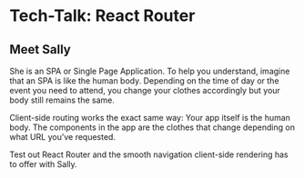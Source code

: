 # Tech-Talk: React Router

## Meet Sally
She is an SPA or Single Page Application. 
To help you understand, imagine that an SPA is like the human body. Depending on the time of day or the event you need to attend, you change your clothes accordingly but your body still remains the same.

Client-side routing works the exact same way: 
Your app itself is the human body. 
The components in the app are the clothes that change depending on what URL you’ve requested.


Test out React Router and the smooth navigation client-side rendering has to offer with Sally.
